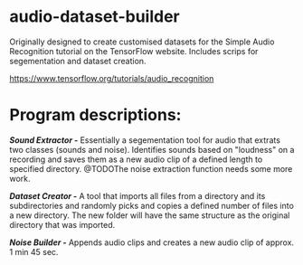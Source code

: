 # audio-dataset-builder
Originally designed to create customised datasets for the Simple Audio Recognition tutorial on the TensorFlow website. Includes scrips for segementation and dataset creation.

https://www.tensorflow.org/tutorials/audio_recognition

# Program descriptions:

***Sound Extractor -*** Essentially a segementation tool for audio that extrats two classes (sounds and noise). Identifies sounds based on "loudness" on a recording and saves them as a new audio clip of a defined length to specified directory. 
@TODOThe noise extraction function needs some more work. 

***Dataset Creator -*** A tool that imports all files from a directory and its subdirectories and randomly picks and copies a defined number of files into a new directory. The new folder will have the same structure as the original directory that was imported.

***Noise Builder -*** Appends audio clips and creates a new audio clip of approx. 1 min 45 sec. 
